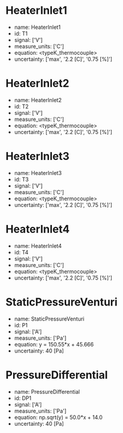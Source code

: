 # HeaterInlet1
- name: HeaterInlet1
- id: T1
- signal: ['V']
- measure_units: ['C']
- equation: <typeK_thermocouple>
- uncertainty: ['max', '2.2 [C]', '0.75 [%]']

# HeaterInlet2
- name: HeaterInlet2
- id: T2
- signal: ['V']
- measure_units: ['C']
- equation: <typeK_thermocouple>
- uncertainty: ['max', '2.2 [C]', '0.75 [%]']

# HeaterInlet3
- name: HeaterInlet3
- id: T3
- signal: ['V']
- measure_units: ['C']
- equation: <typeK_thermocouple>
- uncertainty: ['max', '2.2 [C]', '0.75 [%]']

# HeaterInlet4
- name: HeaterInlet4
- id: T4
- signal: ['V']
- measure_units: ['C']
- equation: <typeK_thermocouple>
- uncertainty: ['max', '2.2 [C]', '0.75 [%]']

# StaticPressureVenturi
- name: StaticPressureVenturi
- id: P1
- signal: ['A']
- measure_units: ['Pa']
- equation: y = 150.55*x + 45.666
- uncertainty: 40 [Pa]

# PressureDifferential
- name: PressureDifferential
- id: DP1
- signal: ['A']
- measure_units: ['Pa']
- equation: np.sqrt(y) = 50.0*x + 14.0
- uncertainty: 40 [Pa]

